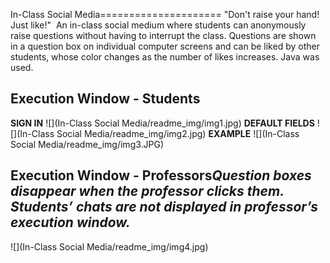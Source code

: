 In-Class Social Media=====================
"Don't raise your hand! Just like!"  An in-class social medium where students can anonymously raise questions without having to interrupt the class. Questions are shown in a question box on individual computer screens and can be liked by other students, whose color changes as the number of likes increases. Java was used. 
## Execution Window - Students
**SIGN IN**
![](In-Class Social Media/readme_img/img1.jpg)
**DEFAULT FIELDS**
![](In-Class Social Media/readme_img/img2.jpg)
**EXAMPLE**
![](In-Class Social Media/readme_img/img3.JPG)
## Execution Window - Professors*Question boxes disappear when the professor clicks them.*<br>*Students’ chats are not displayed in professor’s execution window.*
![](In-Class Social Media/readme_img/img4.jpg)
